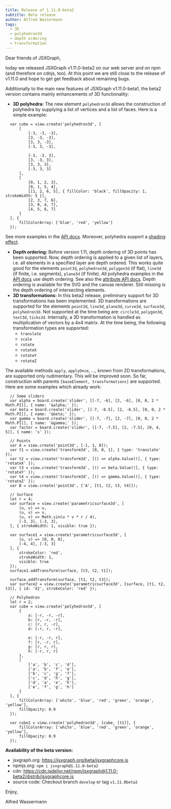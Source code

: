 ```yaml
---
title: Release of 1.11.0-beta2
subtitle: Beta release
author: Alfred Wassermann
tags:
  - 3D
  - polyhedron3d
  - depth ordering
  - transformation
---
```


Dear friends of JSXGraph,

today we released JSXGraph v1.11.0-beta2 on our web server and on npm (and therefore on cdnjs, too). At this point we are still close to the release of v1.11.0
and hope to get get feedback about remaining bugs. 

Additionally to the main new features of JSXGraph v1.11.0-beta1, the beta2 version contains mainly enhancements of 3D functionality:

- __3D polyhedra:__ The new element `polyhedron3d` allows the construction of polyhedra by supplying a list of vertices and a list of faces.
Here is a simple example:

```.javascript
  var cube = view.create('polyhedron3d', [
      [
          [-3, -3, -3],
          [3, -3, -3],
          [3, 3, -3],
          [-3, 3, -3],

          [-3, -3, 3],
          [3, -3, 3],
          [3, 3, 3],
          [-3, 3, 3]
      ],
      [
          [0, 1, 2, 3],
          [0, 1, 5, 4],
          [[1, 2, 6, 5], { fillColor: 'black', fillOpacity: 1, strokeWidth: 5 }],
          [2, 3, 7, 6],
          [3, 0, 4, 7],
          [4, 5, 6, 7]
      ]
  ], {
      fillColorArray: ['blue', 'red', 'yellow']
  });
```

See more examples in the [API docs](https://jsxgraph.org/beta/docs/symbols/Polyhedron3D.html). Moreover, polyhedra support a
[shading effect](https://jsxgraph.org/beta/docs/symbols/Face3D.html#shader).

- __Depth ordering:__ Before version 1.11, depth ordering of 3D points has been supported. Now, depth ordering is applied to a
given list of layers, i.e. all elements in a specified layer are depth ordered. This works quite good for the elements `point3d`, 
`polyhedron3d`, `polygon3d` (if flat), `line3d` (if finite, i.e. segments), `plane3d` (if finite). 
All polyhedra examples in the [API docs](https://jsxgraph.org/beta/docs/symbols/Polyhedron3D.html) use depth ordering. See also
the [attribute API docs](https://jsxgraph.org/beta//docs/symbols/View3D.html#depthOrder).
Depth ordering is available for the SVG and the canvas renderer. Still missing is the depth ordering of intersecting elements. 
- __3D transformations:__ In this beta2 release, preliminary support for 3D transformations has been implemented.
3D transformations are supported for the elements 
`point3d`, `line3d`, `plane3d`, `curve3d`, `surface3d`, `polyhedron3d`. Not supported at the time being are: `circle3d`, `polygon3d`, `text3d`, `ticks3d`.
Internally, a 3D transformation is handled as multiplication of vectors by a 4x4 matrix.
At the time being, the following transformation types are supported:
  - `translate`
  - `scale`
  - `rotate`
  - `rotateX`
  - `rotateY`
  - `rotateZ`
  
The available methods `apply`, `applyOnce`, ..., known from 2D transformations, are supported only rudimentary. This will be improved soon.
So far, construction with parents `[baseElement, transformations]` are supported.
Here are some examples which already work:

```.javascript
  // Some sliders
  var alpha = board.create('slider', [[-7, -6], [2, -6], [0, 0, 2 * Math.PI]], { name: '&alpha;' });
  var beta = board.create('slider', [[-7, -6.5], [2, -6.5], [0, 0, 2 * Math.PI]], { name: '&beta;' });
  var gamma = board.create('slider', [[-7, -7], [2, -7], [0, 0, 2 * Math.PI]], { name: '&gamma;' });
  var factor = board.create('slider', [[-7, -7.5], [2, -7.5], [0, 4, 5]], { name: 's' });

  // Points
  var A = view.create('point3d', [-1, 1, 0]);
  var t1 = view.create('transform3d', [0, 0, 1], { type: 'translate' });
  var t2 = view.create('transform3d', [() => alpha.Value()], { type: 'rotateX' });
  var t3 = view.create('transform3d', [() => beta.Value()], { type: 'rotateY' });
  var t4 = view.create('transform3d', [() => gamma.Value()], { type: 'rotateZ' });
  var B = view.create('point3d', ['A', [t1, t2, t3, t4]]);

  // Surface
  let r = 4;
  var surface = view.create('parametricsurface3d', [
      (u, v) => u,
      (u, v) => v,
      (u, v) => Math.sin(u * v * r / 4),
      [-3, 3], [-3, 3],
  ], { strokeWidth: 1, visible: true });

  var surface1 = view.create('parametricsurface3d', [
      (u, v) => [0, 0, 0],
      [-4, 4], [-3, 3]
  ], {
      strokeColor: 'red',
      strokeWidth: 1,
      visible: true
  });
  surface1.addTransform(surface, [t3, t2, t1]);

  surface.addTransform(surface, [t1, t2, t3]);
  var surface2 = view.create('parametricsurface3d', [surface, [t1, t2, t3]], { id: 'X2', strokeColor: 'red' });

  // Polyhedron
  let r = 2;
  var cube = view.create('polyhedron3d', [
      {
          a: [-r, -r, -r],
          b: [r, -r, -r],
          c: [r, r, -r],
          d: [-r, r, -r],

          e: [-r, -r, r],
          f: [r, -r, r],
          g: [r, r, r],
          h: [-r, r, r]
      },
      [
          ['a', 'b', 'c', 'd'],
          ['a', 'b', 'f', 'e'],
          ['b', 'c', 'g', 'f'],
          ['c', 'd', 'h', 'g'],
          ['d', 'a', 'e', 'h'],
          ['e', 'f', 'g', 'h']
      ]
  ], {
      fillColorArray: ['white', 'blue', 'red', 'green', 'orange', 'yellow'],
      fillOpacity: 0.9
  });

  var cube2 = view.create('polyhedron3d', [cube, [t1]], {
      fillColorArray: ['white', 'blue', 'red', 'green', 'orange', 'yellow'],
      fillOpacity: 0.9
  });
```

__Availability of the beta version:__

- jsxgraph.org: <https://jsxgraph.org/beta/jsxgraphcore.js>
- npmjs.org: `npm i jsxgraph@1.11.0-beta2`
- cdn: <https://cdn.jsdelivr.net/npm/jsxgraph@1.11.0-beta2/distrib/jsxgraphcore.js>
- source code: Checkout branch `develop` or tag `v1.11.0beta2`

Enjoy,

Alfred Wassermann



